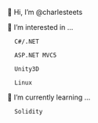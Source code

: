 👋 Hi, I’m @charlesteets


👀 I’m interested in ...

      C#/.NET
                       
      ASP.NET MVC5
      
      Unity3D
      
      Linux
      
      
🌱 I’m currently learning ...

      Solidity
      
<!---
charlesteets/charlesteets is a ✨ special ✨ repository because its `README.md` (this file) appears on your GitHub profile.
You can click the Preview link to take a look at your changes.
--->
